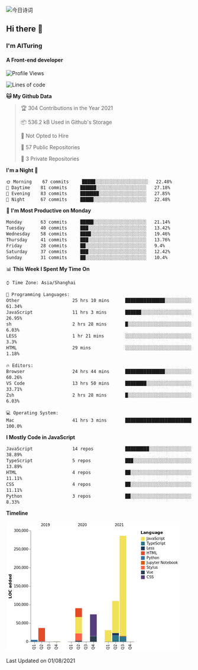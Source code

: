 <img alt="今日诗词" src="https://v2.jinrishici.com/one.svg?font-size=30&spacing=2&color=skyblue" style="max-width:100%; display: block; margin: 0 auto;">

## Hi there 👋
### I'm AITuring
#### A Front-end developer

<!-- <img src="./dhx.gif" width="400px"/> -->

<!--START_SECTION:waka-->
![Profile Views](http://img.shields.io/badge/Profile%20Views-0-blue)

![Lines of code](https://img.shields.io/badge/From%20Hello%20World%20I%27ve%20Written-632305%20lines%20of%20code-blue)

**🐱 My Github Data** 

> 🏆 304 Contributions in the Year 2021
 > 
> 📦 536.2 kB Used in Github's Storage 
 > 
> 🚫 Not Opted to Hire
 > 
> 📜 57 Public Repositories 
 > 
> 🔑 3 Private Repositories  
 > 
**I'm a Night 🦉** 

```text
🌞 Morning    67 commits     █████░░░░░░░░░░░░░░░░░░░░   22.48% 
🌆 Daytime    81 commits     ██████░░░░░░░░░░░░░░░░░░░   27.18% 
🌃 Evening    83 commits     ███████░░░░░░░░░░░░░░░░░░   27.85% 
🌙 Night      67 commits     █████░░░░░░░░░░░░░░░░░░░░   22.48%

```
📅 **I'm Most Productive on Monday** 

```text
Monday       63 commits     █████░░░░░░░░░░░░░░░░░░░░   21.14% 
Tuesday      40 commits     ███░░░░░░░░░░░░░░░░░░░░░░   13.42% 
Wednesday    58 commits     ████░░░░░░░░░░░░░░░░░░░░░   19.46% 
Thursday     41 commits     ███░░░░░░░░░░░░░░░░░░░░░░   13.76% 
Friday       28 commits     ██░░░░░░░░░░░░░░░░░░░░░░░   9.4% 
Saturday     37 commits     ███░░░░░░░░░░░░░░░░░░░░░░   12.42% 
Sunday       31 commits     ██░░░░░░░░░░░░░░░░░░░░░░░   10.4%

```


📊 **This Week I Spent My Time On** 

```text
⌚︎ Time Zone: Asia/Shanghai

💬 Programming Languages: 
Other                    25 hrs 10 mins      ███████████████░░░░░░░░░░   61.34% 
JavaScript               11 hrs 3 mins       ██████░░░░░░░░░░░░░░░░░░░   26.95% 
sh                       2 hrs 28 mins       █░░░░░░░░░░░░░░░░░░░░░░░░   6.03% 
LESS                     1 hr 21 mins        ░░░░░░░░░░░░░░░░░░░░░░░░░   3.3% 
HTML                     29 mins             ░░░░░░░░░░░░░░░░░░░░░░░░░   1.18%

🔥 Editors: 
Browser                  24 hrs 44 mins      ███████████████░░░░░░░░░░   60.26% 
VS Code                  13 hrs 50 mins      ████████░░░░░░░░░░░░░░░░░   33.71% 
Zsh                      2 hrs 28 mins       █░░░░░░░░░░░░░░░░░░░░░░░░   6.03%

💻 Operating System: 
Mac                      41 hrs 3 mins       █████████████████████████   100.0%

```

**I Mostly Code in JavaScript** 

```text
JavaScript               14 repos            █████████░░░░░░░░░░░░░░░░   38.89% 
TypeScript               5 repos             ███░░░░░░░░░░░░░░░░░░░░░░   13.89% 
HTML                     4 repos             ██░░░░░░░░░░░░░░░░░░░░░░░   11.11% 
CSS                      4 repos             ██░░░░░░░░░░░░░░░░░░░░░░░   11.11% 
Python                   3 repos             ██░░░░░░░░░░░░░░░░░░░░░░░   8.33%

```


**Timeline**

![Chart not found](https://raw.githubusercontent.com/AITuring/AITuring/main/charts/bar_graph.png) 


 Last Updated on 01/08/2021
<!--END_SECTION:waka-->


